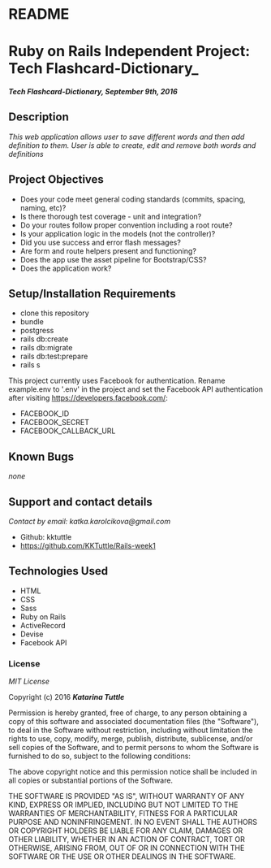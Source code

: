 # README

#  Ruby on Rails Independent Project: Tech Flashcard-Dictionary_

#### _Tech Flashcard-Dictionary, September 9th, 2016_

## Description

_This web application allows user to save different words and then add definition to them. User is able to create, edit and remove both words and definitions_

## Project Objectives

* Does your code meet general coding standards (commits, spacing, naming, etc)?
* Is there thorough test coverage - unit and integration?
* Do your routes follow proper convention including a root route?
* Is your application logic in the models (not the controller)?
* Did you use success and error flash messages?
* Are form and route helpers present and functioning?
* Does the app use the asset pipeline for Bootstrap/CSS?
* Does the application work?

## Setup/Installation Requirements

  * clone this repository
  * bundle
  * postgress
  * rails db:create
  * rails db:migrate
  * rails db:test:prepare
  * rails s  

  This project currently uses Facebook for authentication. Rename example.env to '.env' in the project and set the Facebook API authentication after visiting https://developers.facebook.com/:

  - FACEBOOK_ID
  - FACEBOOK_SECRET
  - FACEBOOK_CALLBACK_URL

## Known Bugs
_none_

## Support and contact details

_Contact by email: katka.karolcikova@gmail.com_
* Github: kktuttle
* https://github.com/KKTuttle/Rails-week1

## Technologies Used

* HTML
* CSS
* Sass
* Ruby on Rails
* ActiveRecord
* Devise
* Facebook API

### License

*MIT License*

Copyright (c) 2016 **_Katarina Tuttle_**

Permission is hereby granted, free of charge, to any person obtaining a copy of this software and associated documentation files (the "Software"), to deal in the Software without restriction, including without limitation the rights to use, copy, modify, merge, publish, distribute, sublicense, and/or sell copies of the Software, and to permit persons to whom the Software is furnished to do so, subject to the following conditions:

The above copyright notice and this permission notice shall be included in all copies or substantial portions of the Software.

THE SOFTWARE IS PROVIDED "AS IS", WITHOUT WARRANTY OF ANY KIND, EXPRESS OR IMPLIED, INCLUDING BUT NOT LIMITED TO THE WARRANTIES OF MERCHANTABILITY, FITNESS FOR A PARTICULAR PURPOSE AND NONINFRINGEMENT. IN NO EVENT SHALL THE AUTHORS OR COPYRIGHT HOLDERS BE LIABLE FOR ANY CLAIM, DAMAGES OR OTHER LIABILITY, WHETHER IN AN ACTION OF CONTRACT, TORT OR OTHERWISE, ARISING FROM, OUT OF OR IN CONNECTION WITH THE SOFTWARE OR THE USE OR OTHER DEALINGS IN THE SOFTWARE.
